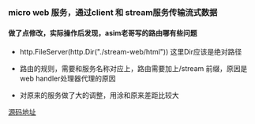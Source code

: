 ### micro web 服务，通过client 和 stream服务传输流式数据

#### 做了点修改，实际操作后发现，asim老哥写的路由哪有些问题

* http.FileServer(http.Dir("./stream-web/html")) 这里Dir应该是绝对路径

* 路由的规则，需要和服务名称对应上，路由需要加上/stream 前缀，原因是web handler处理器代理的原因

* 对原来的服务做了大的调整，用涂和原来差距比较大


[源码地址](https://github.com/microhq/stream-web)